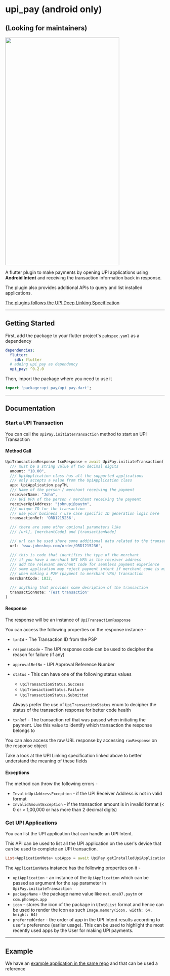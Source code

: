 # upi_pay (android only)

## (Looking for maintainers)

<img src="https://user-images.githubusercontent.com/12991390/69864983-244be680-12c6-11ea-918a-9d06c5e87110.png" height="720" width="360">

A flutter plugin to make payments by opening UPI applications using **Android Intent** and receiving the transaction information back in response.

The plugin also provides additional APIs to query and list installed applications.

[The plugins follows the UPI Deep Linking Specification](https://www.npci.org.in/sites/default/files/UPI%20Linking%20Specs_ver%201.6.pdf)

---

## Getting Started

First, add the package to your flutter project's `pubspec.yaml` as a dependency

```yaml
dependencies:
  flutter:
    sdk: flutter
  # adding upi_pay as dependency
  upi_pay: ^0.2.0
```

Then, import the package where you need to use it

```dart
import 'package:upi_pay/upi_pay.dart';
```

---

## Documentation

### Start a UPI Transaction

You can call the `UpiPay.initiateTransaction` method to start an UPI Transaction

#### Method Call

```dart
UpiTransactionResponse txnResponse = await UpiPay.initiateTransaction(
  /// must be a string value of two decimal digits
  amount: "10.00",
  /// UpiApplication class has all the supported applications
  /// only accepts a value from the UpiApplication class
  app: UpiApplication.payTM,
  /// Name of the person / merchant receiving the payment
  receiverName: "John",
  /// UPI VPA of the person / merchant receiving the payment
  receiverUpiAddress: "johnupi@paytm",
  /// unique ID for the transaction
  /// use your business / use case specific ID generation logic here
  transactionRef: 'ORD1215236',

  /// there are some other optional parameters like
  /// [url], [merchantCode] and [transactionNode]

  /// url can be used share some additional data related to the transaction like invoice copy, etc.
  url: 'www.johnshop.com/order/ORD1215236',

  /// this is code that identifies the type of the merchant
  /// if you have a merchant UPI VPA as the receiver address
  /// add the relevant merchant code for seamless payment experience
  /// some application may reject payment intent if merchant code is missing
  /// when making a P2M (payment to merchant VPA) transaction
  merchantCode: 1032,

  /// anything that provides some desription of the transaction
  transactionNote: 'Test transaction'
)
```

#### Response

The response will be an instance of `UpiTransactionResponse`

You can access the following properties on the response instance -

- `txnId` - The Transaction ID from the PSP
- `responseCode` - The UPI response code can be used to decipher the reason for failure (if any)
- `approvalRefNo` - UPI Approval Reference Number
- `status` - This can have one of the following status values

  - `UpiTransactionStatus.Success`
  - `UpiTransactionStatus.Failure`
  - `UpiTransactionStatus.Submitted`

  Always prefer the use of `UpiTransactionStatus` enum to decipher the status of the transaction response for better code health

- `txnRef` - The transaction ref that was passed when initiating the payment. Use this value to identify which transaction the response belongs to

You can also access the raw URL response by accessing `rawResponse` on the response object

Take a look at the UPI Linking specification linked above to better understand the meaning of these fields

#### Exceptions

The method can throw the following errors -

- `InvalidUpiAddressException` - if the UPI Receiver Address is not in valid format
- `InvalidAmountException` - if the transaction amount is in invalid format (< 0 or > 1,00,000 or has more than 2 decimal digits)

### Get UPI Applications

You can list the UPI application that can handle an UPI Intent.

This API can be used to list all the UPI application on the user's device that can be used to complete an UPI transaction.

```dart
List<ApplicationMeta> upiApps = await UpiPay.getInstalledUpiApplications();
```

The `ApplicationMeta` instance has the following properties on it -

- `upiApplication` - an instance of the `UpiApplication` which can be passed as argument for the `app` parameter in `UpiPay.initiateTransaction`
- `packageName` - the package name value like `net.one97.paytm` or `com.phonepe.app`
- `icon` - stores the icon of the package in `UInt8List` format and hence can be used to render the icon as such `Image.memory(icon, width: 64, height: 64)`
- `preferredOrder` - the order of app in the UPI Intent results according to user's preference (earlier usage). This can be used to highlight the most recently used apps by the User for making UPI payments.

---

## Example

We have an [example application in the same repo](https://github.com/drenther/upi_pay/tree/master/example) and that can be used a reference
